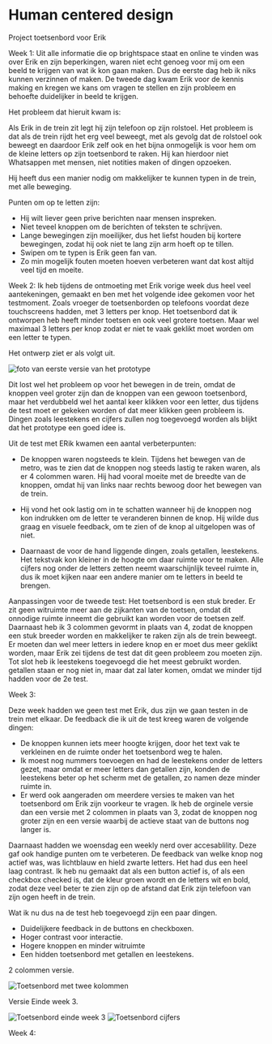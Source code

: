 # Human centered design
 Project toetsenbord voor Erik


Week 1: 
Uit alle informatie die op brightspace staat en online te vinden was over Erik en zijn beperkingen, waren niet echt genoeg voor mij om een beeld te krijgen van wat ik kon gaan maken. Dus de eerste dag heb ik niks kunnen verzinnen of maken. De tweede dag kwam Erik voor de kennis making en kregen we kans om vragen te stellen en zijn probleem en behoefte duidelijker in beeld te krijgen. 

Het probleem dat hieruit kwam is:

Als Erik in de trein zit legt hij zijn telefoon op zijn rolstoel. Het probleem is dat als de trein rijdt het erg veel beweegt, met als gevolg dat de rolstoel ook beweegt en daardoor Erik zelf ook en het bijna onmogelijk is voor hem om de kleine letters op zijn toetsenbord te raken. Hij kan hierdoor niet Whatsappen met mensen, niet notities maken of dingen opzoeken.

Hij heeft dus een manier nodig om makkelijker te kunnen typen in de trein, met alle beweging. 

Punten om op te letten zijn:
- Hij wilt liever geen prive berichten naar mensen inspreken.
- Niet teveel knoppen om de berichten of teksten te schrijven.
- Lange bewegingen zijn moeilijker, dus het liefst houden bij kortere bewegingen, zodat hij ook niet te lang zijn arm hoeft op te tillen. 
- Swipen om te typen is Erik geen fan van.
- Zo min mogelijk fouten moeten hoeven verbeteren want dat kost altijd veel tijd en moeite.



Week 2:
Ik heb tijdens de ontmoeting met Erik vorige week dus heel veel aantekeningen, gemaakt en ben met het volgende idee gekomen voor het testmoment.
Zoals vroeger de toetsenborden op telefoons voordat deze touchscreens hadden, met 3 letters per knop. 
Het toetsenbord dat ik ontworpen heb heeft minder toetsen en ook veel grotere toetsen. Maar wel maximaal 3 letters per knop zodat er niet te vaak geklikt moet worden om een letter te typen. 

Het ontwerp ziet er als volgt uit.


<img src="images/prototype week 2 .png" alt="foto van eerste versie van het prototype">

Dit lost wel het probleem op voor het bewegen in de trein, omdat de knoppen veel groter zijn dan de knoppen van een gewoon toetsenbord, maar het verdubbeld wel het aantal keer klikken voor een letter, dus tijdens de test moet er gekeken worden of dat meer klikken geen probleem is. Dingen zoals leestekens en cijfers zullen nog toegevoegd worden als blijkt dat het prototype een goed idee is.


Uit de test met ERik kwamen een aantal verbeterpunten:
- De knoppen waren nogsteeds te klein. Tijdens het bewegen van de metro, was te zien dat de knoppen nog steeds lastig te raken waren, als er 4 colommen waren. Hij had vooral moeite met de breedte van de knoppen, omdat hij van links naar rechts bewoog door het bewegen van de trein.

- Hij vond het ook lastig om in te schatten wanneer hij de knoppen nog kon indrukken om de letter te veranderen binnen de knop. Hij wilde dus graag en visuele feedback, om te zien of de knop al uitgelopen was of niet. 

- Daarnaast de voor de hand liggende dingen, zoals getallen, leestekens. Het tekstvak kon kleiner in de hoogte om daar ruimte voor te maken. Alle 
cijfers nog onder de letters zetten neemt waarschijnlijk teveel ruimte in, dus ik moet kijken naar een andere manier om te letters in beeld te brengen. 

Aanpassingen voor de tweede test:
Het toetsenbord is een stuk breder. Er zit geen witruimte meer aan de zijkanten van de toetsen, omdat dit onnodige ruimte inneemt die gebruikt kan worden voor de toetsen zelf. 
Daarnaast heb ik 3 colommen gevormt in plaats van 4, zodat de knoppen een stuk breeder worden en makkelijker te raken zijn als de trein beweegt. Er moeten dan wel meer letters in iedere knop en er moet dus meer geklikt worden, maar Erik zei tijdens de test dat dit geen probleem zou moeten zijn. 
Tot slot heb ik leestekens toegevoegd die het meest gebruikt worden. getallen staan er nog niet in, maar dat zal later komen, omdat we minder tijd hadden voor de 2e test.

Week 3:

Deze week hadden we geen test met Erik, dus zijn we gaan testen in de trein met elkaar. 
De feedback die ik uit de test kreeg waren de volgende dingen:
- De knoppen kunnen iets meer hoogte krijgen, door het text vak te verkleinen en de ruimte onder het toetsenbord weg te halen. 
- Ik moest nog nummers toevoegen en had de leestekens onder de letters gezet, maar omdat er meer letters dan getallen zijn, konden 
de leestekens beter op het scherm met de getallen, zo namen deze minder ruimte in. 
- Er werd ook aangeraden om meerdere versies te maken van het toetsenbord om Erik zijn voorkeur te vragen. Ik heb de orginele versie dan een
versie met 2 colommen in plaats van 3, zodat de knoppen nog groter zijn en een versie waarbij de actieve staat van de buttons nog langer is.


Daarnaast hadden we woensdag een weekly nerd over accesablility. Deze gaf ook handige punten om te verbeteren.
De feedback van welke knop nog actief was, was lichtblauw en hield zwarte letters. Het had dus een heel laag contrast.
Ik heb nu gemaakt dat als een button actief is, of als een checkbox checked is, dat de kleur groen wordt en de letters wit en bold, 
zodat deze veel beter te zien zijn op de afstand dat Erik zijn telefoon van zijn ogen heeft in de trein. 

Wat ik nu dus na de test heb toegevoegd zijn een paar dingen. 
- Duidelijkere feedback in de buttons en checkboxen.
- Hoger contrast voor interactie.
- Hogere knoppen en minder witruimte
- Een hidden toetsenbord met getallen en leestekens.


2 colommen versie.

<img src="images/TweeKolommen.png" alt="Toetsenbord met twee kolommen">


Versie Einde week 3.

<img src="images/ToetsenbordWeek3.png" alt="Toetsenbord einde week 3"> <img src="images/cijfersToetsenbord.png" alt="Toetsenbord cijfers">


Week 4:
